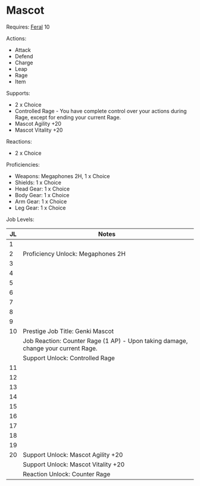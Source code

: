 # Mascot

Requires: [Feral](/Jobs/JobDetails/Feral.md) 10

Actions:

- Attack
- Defend
- Charge
- Leap
- Rage
- Item

Supports:

- 2 x Choice
- Controlled Rage - You have complete control over your actions during Rage, except for ending your current Rage.
- Mascot Agility +20
- Mascot Vitality +20

Reactions:

- 2 x Choice

Proficiencies:

- Weapons: Megaphones 2H, 1 x Choice
- Shields: 1 x Choice
- Head Gear: 1 x Choice
- Body Gear: 1 x Choice
- Arm Gear: 1 x Choice
- Leg Gear: 1 x Choice

Job Levels:

| JL | Notes |
| --- | --- |
| 1 | 
| 2 | Proficiency Unlock: Megaphones 2H
| 3 | 
| 4 | 
| 5 | 
| 6 | 
| 7 | 
| 8 | 
| 9 | 
| 10 | Prestige Job Title: Genki Mascot
|    | Job Reaction: Counter Rage (1 AP) - Upon taking damage, change your current Rage.
|    | Support Unlock: Controlled Rage
| 11 | 
| 12 | 
| 13 | 
| 14 | 
| 15 | 
| 16 | 
| 17 | 
| 18 | 
| 19 | 
| 20 | Support Unlock: Mascot Agility +20
|    | Support Unlock: Mascot Vitality +20
|    | Reaction Unlock: Counter Rage
